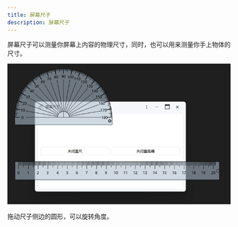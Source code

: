```yaml
---
title: 屏幕尺子
description: 屏幕尺子
---
```


屏幕尺子可以测量你屏幕上内容的物理尺寸，同时，也可以用来测量你手上物体的尺寸。

![](../../images/screen_ruler.png)

拖动尺子侧边的圆形，可以旋转角度。